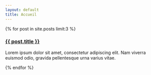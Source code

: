 ```yaml
---
layout: default
title: Accueil
---
```


<div class="row">
          {% for post in site.posts limit:3 %}
            <div class="col-md-4 img-portfolio">
                <a href="portfolio-item.html">
                    <img class="img-responsive img-hover" src="http://placehold.it/700x400" alt="">
                </a>
                <h3>
                    <a href="{{ post.url }}">{{ post.title }}</a>
                </h3>
                <p>Lorem ipsum dolor sit amet, consectetur adipiscing elit. Nam viverra euismod odio, gravida pellentesque urna varius vitae.</p>
            </div>
          {% endfor %}
</div>